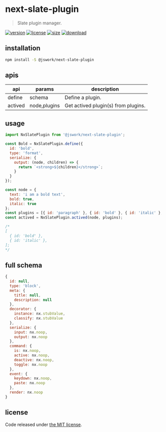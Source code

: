 # next-slate-plugin
> Slate plugin manager.

[![version][version-image]][version-url]
[![license][license-image]][license-url]
[![size][size-image]][size-url]
[![download][download-image]][download-url]

## installation
```bash
npm install -S @jswork/next-slate-plugin
```

## apis
| api     | params       | description                         |
| ------- | ------------ | ----------------------------------- |
| define  | schema       | Define a plugin.                    |
| actived | node,plugins | Get actived plugin(s) from plugins. |

## usage
```js
import NxSlatePlugin from '@jswork/next-slate-plugin';

const Bold = NxSlatePlugin.define({
  id: 'bold',
  type: 'format',
  serialize: {
    output: (node, children) => {
      return `<strong>${children}</strong>`;
    }
  }
});

const node = {
  text: 'i am a bold text',
  bold: true,
  italic: true
};
const plugins = [{ id: 'paragraph' }, { id: 'bold' }, { id: 'italic' }, { id: 'blockquote'}];
const actived = NxSlatePlugin.actived(node, plugins);

/*
[
  { id: 'bold' },
  { id: 'italic' },
];
*/
```

## full schema
```js
{
  id: null,
  type: 'block',
  meta: {
    title: null,
    description: null
  },
  decorator: {
    instance: nx.stubValue,
    classify: nx.stubValue
  },
  serialize: {
    input: nx.noop,
    output: nx.noop
  },
  command: {
    is: nx.noop,
    active: nx.noop,
    deactive: nx.noop,
    toggle: nx.noop
  },
  event: {
    keydown: nx.noop,
    paste: nx.noop
  },
  render: nx.noop
}
```

## license
Code released under [the MIT license](https://github.com/afeiship/next-slate-plugin/blob/master/LICENSE.txt).

[version-image]: https://img.shields.io/npm/v/@jswork/next-slate-plugin
[version-url]: https://npmjs.org/package/@jswork/next-slate-plugin

[license-image]: https://img.shields.io/npm/l/@jswork/next-slate-plugin
[license-url]: https://github.com/afeiship/next-slate-plugin/blob/master/LICENSE.txt

[size-image]: https://img.shields.io/bundlephobia/minzip/@jswork/next-slate-plugin
[size-url]: https://github.com/afeiship/next-slate-plugin/blob/master/dist/next-slate-plugin.min.js

[download-image]: https://img.shields.io/npm/dm/@jswork/next-slate-plugin
[download-url]: https://www.npmjs.com/package/@jswork/next-slate-plugin
